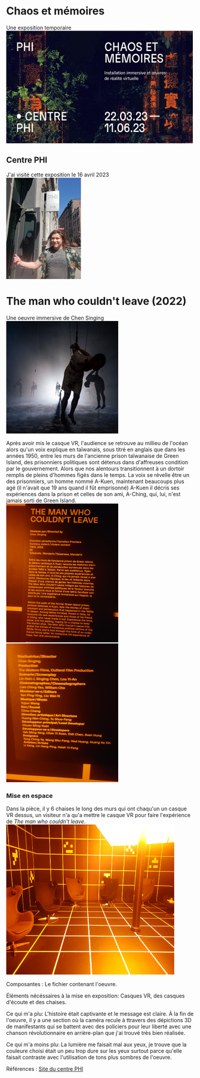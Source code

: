 # Chaos et mémoires
Une exposition temporaire <br>
<img src="media/affiche_expo.jpg" width="500" height="300">
## Centre PHI
J'ai visité cette exposition le 16 avril 2023 <br>
<img src="media/entre_centre_phi.jpg" width="200" height="270">
# The man who couldn't leave (2022)
Une oeuvre immersive de Chen Singing <br>
<img src="media/vue_ensemble.PNG" width="300" height="300">

Après avoir mis le casque VR, l'audience se retrouve au millieu de l'océan alors qu'un voix explique en taïwanais, sous titré en anglais que dans les années 1950, entre les murs de l'ancienne prison taïwanaise de Green Island, des prisonniers politiques sont détenus dans d'affreuses condition par le gouvernement. Alors que nos alentours transitionnent à un dortoir remplis de pleins d'hommes figés dans le temps. La voix se révelle être un des prisonniers, un homme nommé A-Kuen, maintenant beaucoups plus agé (il n'avait que 19 ans quand il fût emprisonné) A-Kuen il décris ses expériences dans la prison et celles de son ami, A-Ching, qui, lui, n'est jamais sorti de Green Island. <br>
<img src="media/cartel_haut.jpg" width="300" height="370"> <img src="media/cartel_bas.jpg" width="300" height="370">

### Mise en espace
Dans la pièce, il y 6 chaises le long des murs qui ont chaqu'un un casque VR dessus, un visiteur n'a qu'a mettre le casque VR pour faire l'expérience de *The man who couldn't leave*. <br>
<img src="media/dispositif.jpg" width="450" height="400">

Composantes : Le fichier contenant l'oeuvre.

Éléments nécéssaires à la mise en exposition: Casques VR, des casques d'écoute et des chaises.

Ce qui m'a plu: L'histoire était captivante et le message est claire. À la fin de l'oeuvre, il y a une section où la caméra recule à ttravers des dépictions 3D de manifestants qui se battent avec des policiers pour leur liberté avec une chanson révolutionnaire en arrière-plan que j'ai trouvé très bien réalisée.

Ce qui m'a moins plu: La lumière me faisait mal aux yeux, je trouve que la couleure choisi était un peu trop dure sur les yeux surtout parce qu'elle faisait contraste avec l'utilisation de tons plus sombres de l'oeuvre.

Références : [Site du centre PHI](https://phi.ca/fr/evenements/chaos-et-memoires/)
